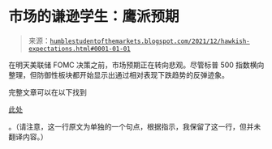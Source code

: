 <!--yml

类别：未分类

日期：2024-05-18 01:50:30

-->

# 市场的谦逊学生：鹰派预期

> 来源：[`humblestudentofthemarkets.blogspot.com/2021/12/hawkish-expectations.html#0001-01-01`](https://humblestudentofthemarkets.blogspot.com/2021/12/hawkish-expectations.html#0001-01-01)

在明天美联储 FOMC 决策之前，市场预期正在转向悲观。尽管标普 500 指数横向整理，但防御性板块都开始显示出通过相对表现下跌趋势的反弹迹象。

完整文章可以在以下找到

[此处](https://humblestudentofthemarkets.com/2021/12/14/hawkish-expectations-2/)

。（请注意，这一行原文为单独的一个句点，根据指示，我保留了这一行，但并未翻译内容。）
